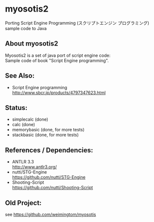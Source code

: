 ﻿# myosotis2
Porting Script Engine Programming (スクリプトエンジン プログラミング) sample code to Java  

## About myosotis2  
Myosotis2 is a set of java port of script engine code:  
Sample code of book "Script Engine programming".  

## See Also:  
* Script Engine programming  
http://www.sbcr.jp/products/4797347623.html  
	
## Status:  
* simplecalc (done)  
* calc (done)  
* memorybasic (done, for more tests)  
* stackbasic (done, for more tests)  

## References / Dependencies:  
* ANTLR 3.3  
http://www.antlr3.org/   
* nutti/STG-Engine  
https://github.com/nutti/STG-Engine  
* Shooting-Script  
https://github.com/nutti/Shooting-Script  

## Old Project:  
see https://github.com/weimingtom/myosotis  
